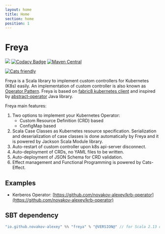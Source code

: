 ```yaml
---
layout: home
title: Home
section: home
position: 1
---
```

# Freya

![](https://github.com/novakov-alexey/freya/workflows/Scala%20CI/badge.svg?branch=master)
[![Codacy Badge](https://api.codacy.com/project/badge/Grade/b91f0a22195e499c9d6bafd097c69dd6)](https://www.codacy.com/manual/novakov.alex/freya?utm_source=github.com&utm_medium=referral&utm_content=novakov-alexey/freya&utm_campaign=Badge_Grade)
[![Maven Central](https://maven-badges.herokuapp.com/maven-central/io.github.novakov-alexey/freya_2.13/badge.svg)](https://maven-badges.herokuapp.com/maven-central/io.github.novakov-alexey/freya_2.13)

<a href="https://typelevel.org/cats/"><img src="https://typelevel.org/cats/img/cats-badge-tiny.png" alt="Cats friendly" /></a> 

Freya is a Scala library to implement custom controllers for Kubernetes (K8s) easily. 
An implementation of custom controller is also known as [Operator Pattern](https://kubernetes.io/docs/concepts/extend-kubernetes/operator/). 
Freya is based on [fabric8 kubernetes client](https://github.com/fabric8io/kubernetes-client) and 
inspired by [abstract-operator](https://github.com/jvm-operators/abstract-operator) Java library.

Freya main features:
1. Two options to implement your Kubernetes Operator:
    - Custom Resource Definition (CRD) based
    - ConfigMap based
1. Scala Case Classes as Kubernetes resource specification. 
    Serialization and deserialization of case classes is done automatically by Freya and it is powered by
    Jackson Scala Module library.
1. Auto-restart of custom controller upon k8s api-server disconnect.
1. Auto-deployment of CRDs, no YAML files to be written.
1. Auto-deployment of JSON Schema for CRD validation.
1. Effect management and Functional Programming is powered by Cats-Effect.    

## Examples	

-   Kerberos Operator: [https://github.com/novakov-alexey/krb-operator](https://github.com/novakov-alexey/krb-operator) 

## SBT dependency

```scala
"io.github.novakov-alexey" %% "freya" % "@VERSION@" // for Scala 2.13 only at the moment
```


